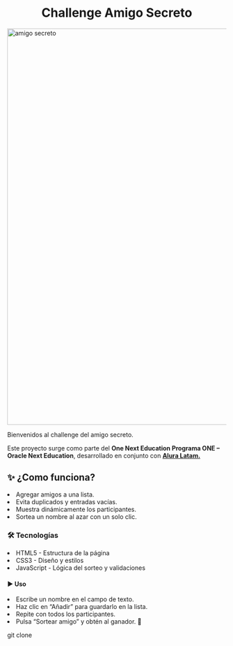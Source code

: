 <h1 align="center"> Challenge Amigo Secreto</h1>

<img width="1898" height="908" alt="amigo secreto" src="https://github.com/user-attachments/assets/e88e7fd3-e91d-488f-a6b8-2133d5e40bbc" />

<p>Bienvenidos al challenge del amigo secreto.
  
Este proyecto surge como parte del <b>One Next Education Programa ONE – Oracle Next Education</b>, desarrollado en conjunto con <b><a href="https://www.aluracursos.com/">Alura Latam.</a></b>

<h2>✨ ¿Como funciona?</h2>

<li>Agregar amigos a una lista.</li>
<li>Evita duplicados y entradas vacías.</li>
<li>Muestra dinámicamente los participantes.</li>
<li>Sortea un nombre al azar con un solo clic.</li>

<h3>🛠️ Tecnologías</h3>

<li>HTML5 - Estructura de la página</li>
<li>CSS3 - Diseño y estilos</li>
<li>JavaScript - Lógica del sorteo y validaciones</li>

<h4>▶️ Uso</h4>

<li>Escribe un nombre en el campo de texto.</li>
<li>Haz clic en “Añadir” para guardarlo en la lista.</li>
<li>Repite con todos los participantes.</li>
<li>Pulsa “Sortear amigo” y obtén al ganador. 🎉</li>

git clone 
